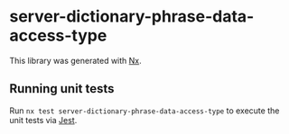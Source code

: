 # server-dictionary-phrase-data-access-type

This library was generated with [Nx](https://nx.dev).

## Running unit tests

Run `nx test server-dictionary-phrase-data-access-type` to execute the unit tests via [Jest](https://jestjs.io).
